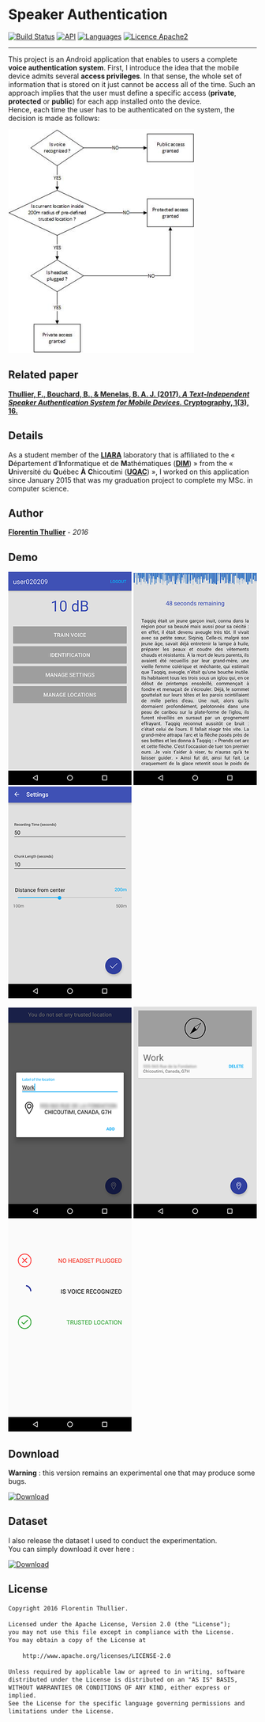 # Speaker Authentication

[![Build Status](https://api.travis-ci.org/FlorentinTh/SpeakerAuthentication.svg?branch=master)](https://travis-ci.org/FlorentinTh/SpeakerAuthentication)
[![API](https://img.shields.io/badge/API-14%2B-orange.svg)](https://source.android.com/source/build-numbers.html)
[![Languages](https://img.shields.io/badge/languages-Fr%20%26%20En-orange.svg)]()
[![Licence Apache2](https://img.shields.io/hexpm/l/plug.svg)](http://www.apache.org/licenses/LICENSE-2.0)

---

This project is an Android application that enables to users a complete **voice authentication system**. First, I introduce the idea that the mobile device admits several **access privileges**. In that sense, the whole set of information that is stored on it just cannot be access all of the time. Such an approach implies that the user must define a specific access (**private**, **protected** or **public**) for each app installed onto the device. <br> Hence, each time the user has to be authenticated on the system, the decision is made as follows: 

<img src="https://raw.githubusercontent.com/FlorentinTh/SpeakerAuthentication/master/art/decision.jpg"/>

Related paper
---
**[Thullier, F., Bouchard, B., & Menelas, B. A. J. (2017). _A Text-Independent Speaker Authentication System for Mobile Devices._ Cryptography, 1(3), 16.](http://www.mdpi.com/2410-387X/1/3/16)**

Details
---
As a student member of the **[LIARA](http://liara.uqac.ca/)** laboratory that is affiliated to the « **D**épartement d'**I**nformatique et de **M**athématiques (**[DIM](http://www.uqac.ca/dim/)**) » from the « **U**niversité du **Q**uébec **À** **C**hicoutimi (**[UQAC](http://www.uqac.ca/)**) », I worked on this application since January 2015 that was my graduation project to complete my MSc. in computer science. 

Author
---
**[Florentin Thullier](https://github.com/florentinth)** - _2016_

Demo
---
<img src="https://raw.githubusercontent.com/FlorentinTh/SpeakerAuthentication/master/art/01.png"/> <img src="https://raw.githubusercontent.com/FlorentinTh/SpeakerAuthentication/master/art/02.png"/> <img src="https://raw.githubusercontent.com/FlorentinTh/SpeakerAuthentication/master/art/03.png"/>

<img src="https://raw.githubusercontent.com/FlorentinTh/SpeakerAuthentication/master/art/04.png"/> <img src="https://raw.githubusercontent.com/FlorentinTh/SpeakerAuthentication/master/art/05.png"/> <img src="https://raw.githubusercontent.com/FlorentinTh/SpeakerAuthentication/master/art/06.png"/>

Download
---
**Warning** : this version remains an experimental one that may produce some bugs.

[![Download](https://img.shields.io/badge/nightly-1.0-green.svg)](https://github.com/FlorentinTh/SpeakerAuthentication/blob/master/speaker-authentication-v1.0-nightly.apk)

Dataset
---
I also release the dataset I used to conduct the experimentation. <br> You can simply download it over here :

[![Download](https://img.shields.io/badge/download-17KB-green.svg)](https://github.com/FlorentinTh/SpeakerAuthentication/tree/master/datasets)

License
---
    Copyright 2016 Florentin Thullier.

    Licensed under the Apache License, Version 2.0 (the "License");
    you may not use this file except in compliance with the License.
    You may obtain a copy of the License at

        http://www.apache.org/licenses/LICENSE-2.0

    Unless required by applicable law or agreed to in writing, software
    distributed under the License is distributed on an "AS IS" BASIS,
    WITHOUT WARRANTIES OR CONDITIONS OF ANY KIND, either express or implied.
    See the License for the specific language governing permissions and
    limitations under the License.
